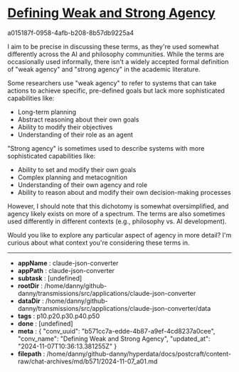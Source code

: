 # [Defining Weak and Strong Agency](https://claude.ai/chat/b571cc7a-edde-4b87-a9ef-4cd8237a0cee)

a015187f-0958-4afb-b208-8b57db9225a4

 I aim to be precise in discussing these terms, as they're used somewhat differently across the AI and philosophy communities. While the terms are occasionally used informally, there isn't a widely accepted formal definition of "weak agency" and "strong agency" in the academic literature.

Some researchers use "weak agency" to refer to systems that can take actions to achieve specific, pre-defined goals but lack more sophisticated capabilities like:
- Long-term planning
- Abstract reasoning about their own goals
- Ability to modify their objectives
- Understanding of their role as an agent

"Strong agency" is sometimes used to describe systems with more sophisticated capabilities like:
- Ability to set and modify their own goals
- Complex planning and metacognition
- Understanding of their own agency and role
- Ability to reason about and modify their own decision-making processes

However, I should note that this dichotomy is somewhat oversimplified, and agency likely exists on more of a spectrum. The terms are also sometimes used differently in different contexts (e.g., philosophy vs. AI development).

Would you like to explore any particular aspect of agency in more detail? I'm curious about what context you're considering these terms in.

---

* **appName** : claude-json-converter
* **appPath** : claude-json-converter
* **subtask** : [undefined]
* **rootDir** : /home/danny/github-danny/transmissions/src/applications/claude-json-converter
* **dataDir** : /home/danny/github-danny/transmissions/src/applications/claude-json-converter/data
* **tags** : p10.p20.p30.p40.p50
* **done** : [undefined]
* **meta** : {
  "conv_uuid": "b571cc7a-edde-4b87-a9ef-4cd8237a0cee",
  "conv_name": "Defining Weak and Strong Agency",
  "updated_at": "2024-11-07T10:36:13.381255Z"
}
* **filepath** : /home/danny/github-danny/hyperdata/docs/postcraft/content-raw/chat-archives/md/b571/2024-11-07_a01.md